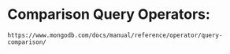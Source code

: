 # Comparison Query Operators:
    https://www.mongodb.com/docs/manual/reference/operator/query-comparison/
